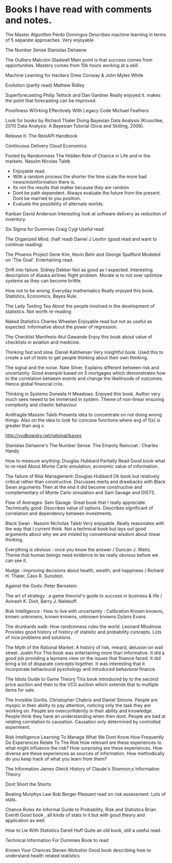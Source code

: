 # Books I have read with comments and notes.


The Master Algorithm
Perdo Domingos
Describes machine learning in terms of 5 separate approaches.
Very enjoyable

The Number Sense
Stanislas Dehaene

The Outliers
Malcolm Gladwell
Main point is that success comes from opportunities.
Mastery comes from 10k hours working at a skill

Machine Learning for Hackers
Drew Conway & John Myles White

Evolution (partly read)
Mathew Ridley

Superforecasting
Philip Tetlock and Dan Gardner
Really enjoyed it. makes the point that forecasting can be improved.

Proofiness
WOrking Effectively With Legacy Code
Michael Feathers

Look for books by Richard Thaler
Doing Bayesian Data Analysis (Kruschke, 2011)
Data Analysis: A Bayesian Tutorial (Sivia and Skilling,
2006).

Release It.
The RestAPI Handbook

Continuous Delivery
Cloud Economics.


Fooled by Randomness
The Hidden Role of Chance in Life and in the markets.
Nassim Nicolas Taleb
- Enjoyable read.
- With a random process the shorter the time scale the more bad news/misinformation there is.
- Its not the results that matter because they are random
- Dont be path dependent.  Always evaluate the future from the present. Dont be married to you position.
- Evaluate the possibility of alternate worlds.

Kanban
David Anderson
Interesting look at software delivery as reduction of inventory.

Six Sigma for Dummies
Craig Cygi
Useful read.

The Organized Mind. (half read)
Daniel J Levitin
(good read and want to continue reading)

The Phoenix Project
Gene Kim, Kevin Behr and George Spafford
Modeled on 'The Goal'. Entertaining read.

Drift into failure.
Sidney Dekker
Not as good as I expected. Interesting description of Alaska airlines flight problem. Morale is to not over optimize systems as they can become brittle.

How not to be wrong.  Everyday mathematics
Really enjoyed this book. Statistics, Economics, Bayes Rule.

The Lady Tasting Tea
About the people involved in the development of statistics.
Not worth re-reading

Naked Statistics
Charles Wheelan
Enjoyable read but not as useful as expected. Informative about the power of regression.

The Checklist Manifesto
Atul Gawande
Enjoy this book about value of checklists in aviation and medicine.


Thinking fast and slow.
Daniel Kahheman
Very insightful book.  Used this to create a set of tests to get people thinking about their own thinking.

The signal and the noise.
Nate Silver.
Explains different between risk and uncertainty.
Good example based on 5 mortgages which demonstrates how to the correlation between events and change the likelihoods of outcomes. Hence global financial criis.

Thinking in Systems
Doneela H Meadows.
Enjoyed this book. Author very much sees neeed to be immersed in system. Theme of non-linear ensuring complexity and chaotic behaviour.

Anitfragile
Massim Taleb
Presents idea to concentrate on not doing wrong things. Also on the idea to look for concave functions where avg of f(x) is greater than avg x.


http://yudkowsky.net/rational/bayes


Stanislas Dehaene's The Number Sense.
The Empoty Raincoat : Charles Handy



How to measure anything: Douglas Hubbard
	Partially Read
	Good book what to re-read
	About Monte Carlo simulation, economic value of information.

The failure of Risk Management: Douglas Hubbard
	Ok book but relatively critical rather than constructive.
	Discusses merts and drawbacks with Black Swan arguments
	Then at the end it did become constructive and complementary of Monte Carlo simulation and Sam Savage and DISTS.


Flaw of Averages: Sam Savage.
	Great book that I really appreciate.
	Technically good.
	Describes value of options.
	Describes significant of correlation and dependency between investments.


Black Swan : Nassim Nicholas Taleb
	Very enjoyable. Really reasonates with the way that I current think.
	Not a technical book but lays out good arguments about why we are misled by conventional wisdom about linear thinking.


Everything is obvious : once you know the answer / Duncan J. Watts.
	Theme that human beings need evidence to be really obvious before we can see it.

Nudge : improving decisions about health, wealth, and happiness / Richard H. Thaler, Cass R. Sunstein.

Against the Gods: Peter Bernstein

The art of strategy : a game theorist's guide to success in business & life / Avinash K. Dixit, Barry J. Nalebuff.

Risk Intelligence : How to live with uncertainty :
	Calibration
	Known knowns, known unknowns, known knowns, unknown knowns
Dylans Evans


The drunkards walk: How randomness rules the world.
Leonard Mlodinow
  Provides good history of history of statistic and probability concepts.
  Lots of nice problems and solutions.


The Myth of the Rational Market: A history of risk, reward, delusion on wall street.
Justin Fox
This book was entertaining more than informative.
It did a good job providing a laymans view on the issues that finance faced.
It did bring a lot of disparate concepts together.
It was interesting that it incorporate behavioural pyschology and introduced behavioral finance.


The Idiots Guide to Game Theory
This book introduced by to the second price auction and then to the VCG auction which extends that to multiple items for sale.


The Invisible Gorilla.
Christopher Chabris and Daniel Simons.
People are myopic in their ability to pay attention, noticing only the task they are working on.
People are overconfidently in their ability and knowledge. People think they have an understanding when then dont.
People are bad at relating correlation to causation. Causation only determined by controlled experiment.

Risk Intelligence
Learning To Manage What We Dont Know
	How Frequently Do Experiences Relate To The Risk
	How relevant are these experiences to what might influence the risk?
	How surprising are these experiences.
	How diverse are these experiences as sources of information.
	How methodically do you keep track of what you learn from them?


The Information
James Gleick
History of Claude's Shannon;s Information Theory.

Dont Short the Shorts

Beating Murphys Law
Bob Berger
Pleasant read on risk assessment. Lots of stats.

Chance Rules
An Informal Guide to Probability, Risk and Statistics
Brian Everitt
Good book , all kinds of stats in it but with good theory and application as well.


How to Lie With Statistics
Darell Huff
Quite an old book, still a useful read.


Technical Information For Dummies
Book to read

Known Your Chances
Steven Woloshin
Good book describing how to understand health related statistics
